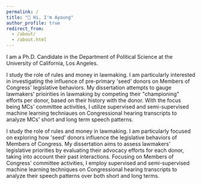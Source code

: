```yaml
---
permalink: /
title: "👋 Hi, I'm Ayoung"
author_profile: true
redirect_from: 
  - /about/
  - /about.html
---
```


I am a Ph.D. Candidate in the Department of Political Science at the University of California, Los Angeles. 

I study the role of rules and money in lawmaking. I am particularly interested in investigating the influence of pre-primary 'seed' donors on Members of Congress' legislative behaviors. My dissertation attempts to gauge lawmakers' prioirities in lawmaking by competing their "championing" efforts per donor, based on their history with the donor. With the focus being MCs' committee activities, I utilize supervised and semi-supervised machine learning techniaues on Congressional hearing transcripts to analyze MCs' short and long term speech patterns.

I study the role of rules and money in lawmaking. I am particularly focused on exploring how 'seed' donors influence the legislative behaviors of Members of Congress. My dissertation aims to assess lawmakers' legislative priorities by evaluating their advocacy efforts for each donor, taking into account their past interactions. Focusing on Members of Congress' committee activities, I employ supervised and semi-supervised machine learning techniques on Congressional hearing transcripts to analyze their speech patterns over both short and long terms.
